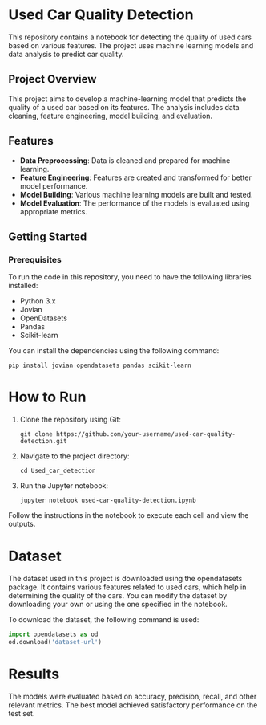 # Used Car Quality Detection

This repository contains a notebook for detecting the quality of used cars based on various features. The project uses machine learning models and data analysis to predict car quality.

## Project Overview

This project aims to develop a machine-learning model that predicts the quality of a used car based on its features. The analysis includes data cleaning, feature engineering, model building, and evaluation.

## Features
- **Data Preprocessing**: Data is cleaned and prepared for machine learning.
- **Feature Engineering**: Features are created and transformed for better model performance.
- **Model Building**: Various machine learning models are built and tested.
- **Model Evaluation**: The performance of the models is evaluated using appropriate metrics.

## Getting Started

### Prerequisites

To run the code in this repository, you need to have the following libraries installed:

- Python 3.x
- Jovian
- OpenDatasets
- Pandas
- Scikit-learn

You can install the dependencies using the following command:

```
pip install jovian opendatasets pandas scikit-learn
```
# How to Run
1. Clone the repository using Git:
   ```
   git clone https://github.com/your-username/used-car-quality-detection.git
   ```
2. Navigate to the project directory:
   ```
   cd Used_car_detection
   ```
3. Run the Jupyter notebook:
   ```
   jupyter notebook used-car-quality-detection.ipynb
   ```
Follow the instructions in the notebook to execute each cell and view the outputs.

# Dataset
The dataset used in this project is downloaded using the opendatasets package. It contains various features related to used cars, which help in determining the quality of the cars. You can modify the dataset by downloading your own or using the one specified in the notebook.

To download the dataset, the following command is used:
``` python
import opendatasets as od
od.download('dataset-url')
```
# Results
The models were evaluated based on accuracy, precision, recall, and other relevant metrics. The best model achieved satisfactory performance on the test set.


   

